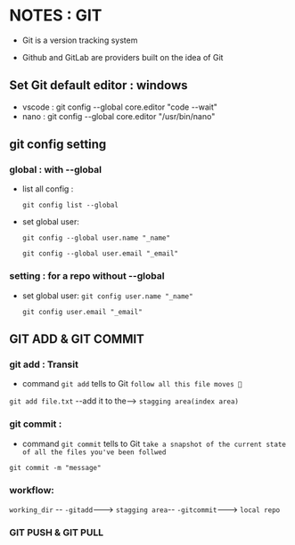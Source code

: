 # NOTES : GIT

+ Git is a version tracking system

+ Github and GitLab are providers built on the idea of Git

## Set Git default editor : windows 

- vscode : git config --global core.editor "code --wait"
- nano : git config --global core.editor "/usr/bin/nano"

## git config setting 
### global : with --global
- list all config : 

    ``git config list --global``
- set global user: 

    ``git config --global user.name "_name"``
    
    ``git config --global user.email "_email"``
### setting : for a repo without --global
- set global user: 
    ``git config user.name "_name"``
    
    ``git config user.email "_email"``

## GIT ADD & GIT COMMIT 
### git add : Transit
- command ``git add`` tells to Git ``follow all this file moves 👀``


``git add file.txt`` --add it to the--> ``stagging area(index area)``

### git commit : 
- command ``git commit`` tells to Git ``take a snapshot of the current state of all the files you've been follwed``

``git commit -m "message"``


### workflow:

``working_dir`` -- ``-gitadd``---> ``stagging area``-- ``-gitcommit``---> ``local repo``

### GIT PUSH & GIT PULL
<!-- GIT PUSH -->
